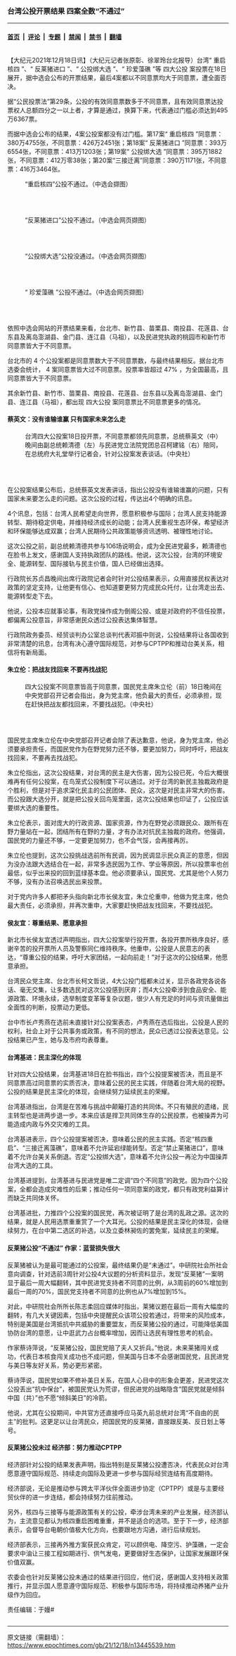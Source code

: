 ### 台湾公投开票结果 四案全数“不通过”

---

#### [首页](../../../..?n13445539) &nbsp;|&nbsp; [评论](../../../../../epoch-comment?n13445539) &nbsp;|&nbsp; [专题](../../../../../epoch-special?n13445539) &nbsp;|&nbsp; [禁闻](../../../../../epoch-news?n13445539) &nbsp;|&nbsp; [禁书](../../../../../books?n13445539) &nbsp;|&nbsp; [翻墙](https://github.com/gfw-breaker/nogfw/blob/master/README.md?n13445539)


<div class="column" id="artbody" itemprop="articleBody">
 <!-- article content begin -->
 <p>
  【大纪元2021年12月18日讯】（大纪元记者张原彰、徐翠玲台北报导）台湾“
  <ok href="https://www.epochtimes.com/gb/tag/%E9%87%8D%E5%90%AF%E6%A0%B8%E5%9B%9B.html">
   重启核四
  </ok>
  ”、“
  <ok href="https://www.epochtimes.com/gb/tag/%E5%8F%8D%E8%8E%B1%E7%8C%AA%E8%BF%9B%E5%8F%A3.html">
   反莱猪进口
  </ok>
  ”、“
  <ok href="https://www.epochtimes.com/gb/tag/%E5%85%AC%E6%8A%95%E7%BB%91%E5%A4%A7%E9%80%89.html">
   公投绑大选
  </ok>
  ”、“
  <ok href="https://www.epochtimes.com/gb/tag/%E7%8F%8D%E7%88%B1%E8%97%BB%E7%A4%81.html">
   珍爱藻礁
  </ok>
  ”等
  <ok href="https://www.epochtimes.com/gb/tag/%E5%9B%9B%E5%A4%A7%E5%85%AC%E6%8A%95.html">
   四大公投
  </ok>
  案投票在18日展开，据中选会公布的开票结果，最后4案都以不同意票均大于同意票，遭全面否决。
 </p>
 <p>
  据“公民投票法”第29条，公投的有效同意票数多于不同意票，且有效同意票达投票权人总额四分之一以上者，才算是通过，换算下来，代表通过门槛必须达到495万6367票。
 </p>
 <p>
  而据中选会公布的结果，4案公投案都没有过门槛。第17案“
  <ok href="https://www.epochtimes.com/gb/tag/%E9%87%8D%E5%90%AF%E6%A0%B8%E5%9B%9B.html">
   重启核四
  </ok>
  ”同意票：380万4755张，不同意票：426万2451张；第18案“
  <ok href="https://www.epochtimes.com/gb/tag/%E5%8F%8D%E8%8E%B1%E7%8C%AA%E8%BF%9B%E5%8F%A3.html">
   反莱猪进口
  </ok>
  ”同意票：393万6554张，不同意票：413万1203张；第19案“
  <ok href="https://www.epochtimes.com/gb/tag/%E5%85%AC%E6%8A%95%E7%BB%91%E5%A4%A7%E9%80%89.html">
   公投绑大选
  </ok>
  ”同意票：395万1882张，不同意票：412万零38张；第20案“三接迁离”同意票：390万1171张，不同意票：416万3464张。
 </p>
 <figure aria-describedby="caption-attachment-13445626" class="wp-caption aligncenter" id="attachment_13445626" style="width: 450px">
  <ok href="https://i.epochtimes.com/assets/uploads/2021/12/id13445626-11.png" target="_blank">
   <img alt="" class="size-medium wp-image-13445626" src="https://i.epochtimes.com/assets/uploads/2021/12/id13445626-11-450x214.png"/>
  </ok>
  <br/><figcaption class="wp-caption-text" id="caption-attachment-13445626">
   “重启核四”公投不通过。（中选会撷图）
  </figcaption><br/>
 </figure><br/>
 <figure aria-describedby="caption-attachment-13445631" class="wp-caption aligncenter" id="attachment_13445631" style="width: 450px">
  <ok href="https://i.epochtimes.com/assets/uploads/2021/12/id13445631-22.png" target="_blank">
   <img alt="" class="size-medium wp-image-13445631" src="https://i.epochtimes.com/assets/uploads/2021/12/id13445631-22-450x225.png"/>
  </ok>
  <br/><figcaption class="wp-caption-text" id="caption-attachment-13445631">
   “反莱猪进口”公投不通过。（中选会网页撷图）
  </figcaption><br/>
 </figure><br/>
 <figure aria-describedby="caption-attachment-13445632" class="wp-caption aligncenter" id="attachment_13445632" style="width: 450px">
  <ok href="https://i.epochtimes.com/assets/uploads/2021/12/id13445632-3.png" target="_blank">
   <img alt="" class="size-medium wp-image-13445632" src="https://i.epochtimes.com/assets/uploads/2021/12/id13445632-3-450x223.png"/>
  </ok>
  <br/><figcaption class="wp-caption-text" id="caption-attachment-13445632">
   “公投绑大选”公投没通过。（中选会网页撷图）
  </figcaption><br/>
 </figure><br/>
 <figure aria-describedby="caption-attachment-13445638" class="wp-caption aligncenter" id="attachment_13445638" style="width: 450px">
  <ok href="https://i.epochtimes.com/assets/uploads/2021/12/id13445638-44.png" target="_blank">
   <img alt="" class="size-medium wp-image-13445638" src="https://i.epochtimes.com/assets/uploads/2021/12/id13445638-44-450x218.png"/>
  </ok>
  <br/><figcaption class="wp-caption-text" id="caption-attachment-13445638">
   “
   <ok href="https://www.epochtimes.com/gb/tag/%E7%8F%8D%E7%88%B1%E8%97%BB%E7%A4%81.html">
    珍爱藻礁
   </ok>
   ”公投不通过。（中选会网页撷图）
  </figcaption><br/>
 </figure><br/>
 <p>
  依照中选会网站的开票结果来看，台北市、新竹县、苗栗县、南投县、花莲县、台东县及离岛澎湖县、金门县、连江县（马祖），以及民进党执政的桃园市和新竹市同意票皆大于不同意票。
 </p>
 <p>
  台北市的
  <span class="s1">
   4
  </span>
  个公投案都是同意票数大于不同意票数，与最终结果相反。据台北市选委会统计，
  <span class="s1">
   4
  </span>
  案同意票皆大过不同意票。投票率皆超过
  <span class="s1">
   47%
  </span>
  ，为全国最高，且同意票皆大于不同意票。
 </p>
 <p>
  其余新竹县、新竹市、苗栗县、南投县、花莲县、台东县以及离岛澎湖县、金门县、连江县（马祖），都出现
  <ok href="https://www.epochtimes.com/gb/tag/%E5%9B%9B%E5%A4%A7%E5%85%AC%E6%8A%95.html">
   四大公投
  </ok>
  案同意票比不同意票更多的情况。
 </p>
 <h4>
  蔡英文：没有谁输谁赢 只有国家未来怎么走
 </h4>
 <figure aria-describedby="caption-attachment-13445611" class="wp-caption aligncenter" id="attachment_13445611" style="width: 450px">
  <ok href="https://i.epochtimes.com/assets/uploads/2021/12/id13445611-2.jpg" target="_blank">
   <img alt="" class="size-medium wp-image-13445611" src="https://i.epochtimes.com/assets/uploads/2021/12/id13445611-2-450x300.jpg"/>
  </ok>
  <br/><figcaption class="wp-caption-text" id="caption-attachment-13445611">
   台湾四大公投案18日投开票，不同意票都领先同意票，总统蔡英文（中）晚间由副总统赖清德（左）与民进党立法院党团总召柯建铭（右）陪同，在总统府大礼堂举行记者会，针对公投案发表谈话。（中央社）
  </figcaption><br/>
 </figure><br/>
 <p>
  在公投案结果公布后，总统蔡英文发表讲话，指出公投没有谁输谁赢的问题，只有国家未来要怎么走的问题。这次公投的过程，传达出4个明确的讯息。
 </p>
 <p>
  4个讯息，包括：台湾人民希望走向世界，愿意积极参与国际；台湾人民支持能源转型、期待稳定供电，并维持经济成长的动能；台湾人民重视生态环保，希望经济和环保能够达成双赢；台湾人民期待公共政策能够资讯透明、被理性地讨论。
 </p>
 <p>
  这次公投之前，副总统赖清德共参与106场说明会，成为全民进党最多，赖清德也在脸书上发文，感谢国人支持执政团队的路线。他说，这次公投，台湾的环境安全、能源转型、国际接轨与民主价值，国人已经做出选择。
 </p>
 <p>
  行政院长苏贞昌晚间出席行政院记者会时针对公投结果表示，众用直接民权表达对政策的坚定支持，让他更有信心、也知道要更努力完成民众托付，让台湾走出去、能源转型走下去。
 </p>
 <p>
  他说，公投本应就事论事，有政党操作成为倒阁公投、或是对政府的不信任投票，都偏离公投意旨，非常感谢民众透过公投表达集体智慧。
 </p>
 <p>
  行政院政务委员、经贸谈判办公室总谈判代表邓振中则说，公投结果将让各国收到非常清楚的讯息，台湾有决心遵守国际规范，对参与CPTPP和推动台美关系，相信将有新局面。
 </p>
 <h4>
  朱立伦：把战友找回来 不要再找战犯
 </h4>
 <figure aria-describedby="caption-attachment-13445613" class="wp-caption aligncenter" id="attachment_13445613" style="width: 450px">
  <ok href="https://i.epochtimes.com/assets/uploads/2021/12/id13445613-3.jpg" target="_blank">
   <img alt="" class="size-medium wp-image-13445613" src="https://i.epochtimes.com/assets/uploads/2021/12/id13445613-3-450x371.jpg"/>
  </ok>
  <br/><figcaption class="wp-caption-text" id="caption-attachment-13445613">
   四大公投案不同意票皆高于同意票，国民党主席朱立伦（前）18日晚间在中央党部召开记者会指出，身为党主席，他负最大的责任，必须承担，现在赶快把战友都找回来，不要找战犯。（中央社）
  </figcaption><br/>
 </figure><br/>
 <p>
  国民党主席朱立伦在中央党部召开记者会除了表达歉意，他说，身为党主席，他必须要承担责任，而国民党作为在野党努力还不够，要更加努力，同时呼吁，把战友找回来，不要再去找战犯。
 </p>
 <p>
  朱立伦指出，这次公投结果，对台湾的民主是大伤害，因为公投已死，今后大概很难再有任何公投案，在鸟笼式公投制度下可以通过。对于台湾的新民主独裁政府是个胜利，但是对于追求深化民主的公民团体、民众，这次是对民主非常大的伤害。而公投跟大选分开，就是把公投关回鸟笼里面，这次公投结果也印证了，公投应该要绑大选的重要性。
 </p>
 <p>
  朱立伦表示，面对庞大的行政资源、国家资源，作为在野党必须跟民众、跟所有在野力量站在一起，团结所有在野的力量，才有办法对抗民主独裁的政府。他强调，国民党的力量还不够，一定要更加努力，也不会气馁，会再接再厉。
 </p>
 <p>
  朱立伦也提到，这次公投挑战选前所有民调，因为民调显示民众真正的意愿，但因为没办法跟大选结合在一起，非常多选民因为工作、学业等原因，所以投票率也创最低，似乎出来投的回到蓝绿基本盘。他必须要承认，国民党、尤其是他个人努力不够，没有办法召唤选民出来投票。
 </p>
 <p>
  对于党内许多人都把矛头指向新北市长侯友宜，朱立伦重申，他做为党主席，他负最大责任，必须承担，并再次重申，大家要赶快把战友找回来，不要找战犯。
 </p>
 <h4>
  侯友宜：尊重结果、愿意承担
 </h4>
 <p>
  新北市长侯友宜透过声明指出，四大公投案举行投开票，各投开票所秩序良好，感谢辛苦的投开票所人员及警察同仁维持秩序。他重申，公投是人民意志的表达，“尊重公投的结果，呼吁大家团结，一起向前走！”对于这次的公投结果，他愿意承担。
 </p>
 <p>
  台湾民众党主席、台北市长柯文哲说，4大公投门槛都未过关，显示各政党各说各话、毫无交集，让多数选民对这次公投感到厌弃；而4大公投牵涉到食品安全、能源政策、环境永续，选举制度变革等复杂议题，很少人有充足的时间与资讯量做出全面性的判断，投票动力更低。
 </p>
 <p>
  台中市长卢秀燕在选前未直接针对公投案表态，卢秀燕在选后指出，公投是人民的权利，社会上对于公共事务或政策，有不同的想法，民众已透过公投表达意见。公投结果已产生，她与及市府均表尊重。
 </p>
 <h4>
  台湾基进：民主深化的体现
 </h4>
 <p>
  针对四大公投结果，台湾基进18日在脸书指出，四个公投提案被否决，而且是不同意票高过同意票的实质否决，意味着公民的民主实践，伴随着台湾大局的视野。公投的结果是民主深化的体现，会继续努力延续民主的荣耀。
 </p>
 <p>
  台湾基进指出，台湾是在苦难与挑战中颠簸打造的共同体。不只有殖民的遗绪，民主转型也是进两步退一步。本来应该是捍卫共同体生存的公民投票，也被操弄为可能造成内政与外交灾难的工具。
 </p>
 <p>
  台湾基进表示，四个公投提案被否决，意味着公民的民主实践。否定“核四重启”、“三接迁离藻礁”，意味着不允许延宕绿能转型。否定“禁止莱猪进口”，意味着不允许台美关系倒退。否定“公投绑大选”，意味着不允许公投一再沦为中国操弄台湾大选的工具。
 </p>
 <p>
  台湾基进提到，台湾基进与民进党是唯二定调“四个不同意”的政党。因为四个公投案，全都会造成灾难性的后果；推动任何一项同意案的政党，都只有政党利益算计而缺乏共同体关怀。
 </p>
 <p>
  台湾基进批，力推四个公投案的国民党，再次被证明了是台湾的乱政之源。这次的结果，就是人民用选票重重赏了一个大耳光。公投的结果是民主深化的体现，会继续努力，在台中第二选区的补选，以及立委林昶佐的罢免案，延续民主的荣耀。
 </p>
 <h4>
  反莱猪公投“不通过” 作家：蓝营损失很大
 </h4>
 <p>
  反莱猪被认为是最可能通过的公投案，最终结果仍是“未通过”。中研院社会所社会意向调查，针对选前3周针对公投4大议题的分析资料显示，发现“反莱猪”一案明显于最后一周大幅翻转，其中民进党支持者不同意的比例，从3周前的60%增加到最后一周的70%，国民党支持者不同意的比例也从7%增加到15%。
 </p>
 <p>
  对此，中研院社会所所长陈志柔回应媒体时指出，莱猪议题在最后一周有大幅度的翻转，有几大关键因素，包括中央提醒民众该项公投若通过，将带来的风险成本，特别是美国是台湾抵抗中共威胁的重要盟友，而反莱猪公投的通过，可能降低美国协防台湾的意愿，让中逛武力占台概率增加，因而让选民有理性思考的机会。
 </p>
 <p>
  作家蔡诗萍说，“反莱猪公投，国民党赔了夫人又折兵。”他说，未来莱猪闯关成功，代表日本核食闯关成功也不成问题，但美国与日本不会感谢国民党，且民进党与美日等友好关系，势必更形紧密。
 </p>
 <p>
  蔡诗萍说，国民党如果不修补美日关系，在国人心目中的形象会更差，民进党这次公投丢出“抗中保台”，被国民党认为荒谬，但民进党的战略隐含“国民党就是倾斜中国（共）”也不愿“倾斜美日”的冷箭。
 </p>
 <p>
  他说，尤其在公投期间，中共官方还直接呼应马英九前总统对台湾“不自由的民主”的批判。这更足以让台湾民众，把国民党的反莱猪，直接跟反美、反日划上等号。
 </p>
 <h4>
  反莱猪公投未过 经济部：努力推动CPTPP
 </h4>
 <p>
  经济部针对公投的结果发表声明，指出特别是反莱猪公投遭否决，代表民众对台湾愿意遵守国际规范、持续走向国际及更进一步参与国际经贸连结有高度期待。
 </p>
 <p>
  经济部说，无论是推动参与跨太平洋伙伴全面进步协定（CPTPP）或是与主要经贸伙伴的进一步连结，都会持续努力往前推动。
 </p>
 <p>
  另外，核四与三接等与能源政策有关的公投，牵涉台湾未来的产业发展，经济部认为，主流意见都认为核四重启困难重重，并不是适合的选项。至于下一步，经济部表示，会督导台电朝价值极大化方向，也要跟地方沟通，进行后续规划。
 </p>
 <p>
  经济部表示，三接再外推方案获民众肯定，可以顾供电、降空污、护藻礁，一定会要求中油让三接工程如期进行、供气发电，更要做好生态保护，让国家发展跟环保价值双赢。
 </p>
 <p>
  农委会也针对反莱猪公投未通过的结果进行回应，他们说，感谢国人支持相关政策推行，并显示国人愿意遵守国际规范、积极参与国际市场，将持续推动养猪产业升级作为回应。
 </p>
 <p>
  责任编辑：于嫚#
 </p>
 <!-- article content end -->
</div>


---

原文链接（需翻墙）：https://www.epochtimes.com/gb/21/12/18/n13445539.htm